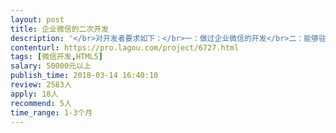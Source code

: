 ```yaml
---                
layout: post       
title: 企业微信的二次开发           
description: '</br>对开发者要求如下：</br>一：做过企业微信的开发</br>二：能够驻场开发</br>三：有过3年项目经验</br>四：有责任心</br>项目描述如下：</br>企业微信与财务系统对接，实现移动办公具体部分功能如下：</br>	结算业务	员工填写结算申请并提交；查看申请的历史记录及审批进度；员工可接收审批提醒、进度提醒</br>	电子票据	员工填写票据申请并提交；查看申请的历史记录及审批进度；员工可接收审批提醒、进度提醒</br>	个人中心	员工可查询自己的账户余额、交易记录及每笔交易的详细账单；员工可接收余额变动消息提醒</br>	数据统计	按月份、季度统计结算、信贷、票据的收入支出数据并以图表形式直观展示</br>微数据	数据报表	对接财务系统并获取原始数据，以图表形式按账单数、金额、时效等维度统计分析各地区的交易情况</br>消息中心	消息中心	对接财务系统，可将付款通知、支付通知、流程提醒等消息自动推送到对应的人员</br>'     
contenturl: https://pro.lagou.com/project/6727.html      
tags: [微信开发,HTML5]            
salary: 50000元以上          
publish_time: 2018-03-14 16:40:10         
review: 2583人                   
apply: 18人                   
recommend: 5人                   
time_range: 1-3个月              
---                 
```

